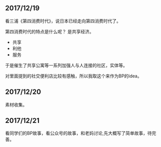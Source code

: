 
## 2017/12/19

看三浦《第四消费时代》，说日本已经走向第四消费时代了。

第四消费时代的特点是什么呢？ 是共享经济。

  - 共享
  - 利他
  - 服务
  
 于是催生了共享公寓等一系列加强人与人连接的社区，实体等。
 
 对里面提到的社交便利店比较有感触，所以我取这个来作为BP的idea。
 
 
## 2017/12/20

素材收集。

## 2017/12/21

看同学们的BP故事，看公众号的故事，和老妈讨论,先大概写了简单故事，待完善。
